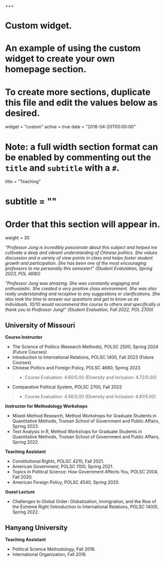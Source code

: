 +++
# Custom widget.
# An example of using the custom widget to create your own homepage section.
# To create more sections, duplicate this file and edit the values below as desired.
widget = "custom"
active = true
date = "2016-04-20T00:00:00"

# Note: a full width section format can be enabled by commenting out the `title` and `subtitle` with a `#`.
title = "Teaching"
# subtitle = ""


# Order that this section will appear in.
weight = 30

_"Professor Jung is incredibly passionate about this subject and helped me cultivate a deep and vibrant understanding of Chinese  politics. She values discussion and a variety of view points in class and helps foster student growth and participation. She has  been one of the most encouraging professors to me personally this semester!" (Student Evalulation, Spring 2023, POL 4680)_


_"Professor Jung was amazing. She was constantly engaging and enthusiastic. She created a very positive class environment. She  was also really understanding and receptive to any suggestions or clarifications. She also took the time to answer our questions  and get to know us as individuals. 10/10 would recommend this course to others and  specifically a thank you to Professor Jung!" (Student Evaluation, Fall 2022, POL 2700)_

<h2>University of Missouri</h2>

<b>Course Instructor</b>
- The Science of Politics (Research Methods), POLSC 2500, Spring 2024 (Future Courses)
- Introduction to International Relations, POLSC 1400, Fall 2023 (Future Courses)
- Chinese Politics and Foreign Policy, POLSC 4680, Spring 2023 
> - Course Evaluation: 4.60/5.00 (Diversity and Inclusion: 4.72/5.00)
- Comparative Political System, POLSC 2700, Fall 2022
> - Course Evaluation: 4.56/5.00 (Diversity and Inclusion: 4.81/5.00)

<b>Instructor for Methodology Workshops</b>
- Mixed-Method Research, Method Workshops for Graduate Students in Quantitative Methods, Truman School of Government and Public Affairs, Spring 2023.
- Text Analysis in R, Method Workshops for Graduate Students in Quantitative Methods, Truman School of Government and Public Affairs, Spring 2022.

<b>Teaching Assistant</b>
- Constitutional Rights, POLSC 4210, Fall 2021.
- American Government, POLSC 1100, Spring 2021.
- Topics in Political Science: How Government Affects You, POLSC 2004, Fall 2020.
- American Foreign Policy, POLSC 4540, Spring 2020.

<b>Guest Lecture</b>
- Challenges to Global Order: Globalization, Immigration, and the Rise of the Extreme Right (Introduction to International Relations, POLSC 1400), Spring 2022. 

<h2>Hanyang University</h2>

<b>Teaching Assistant</b>
- Political Science Methodology, Fall 2016.
- International Organization, Fall 2016.
